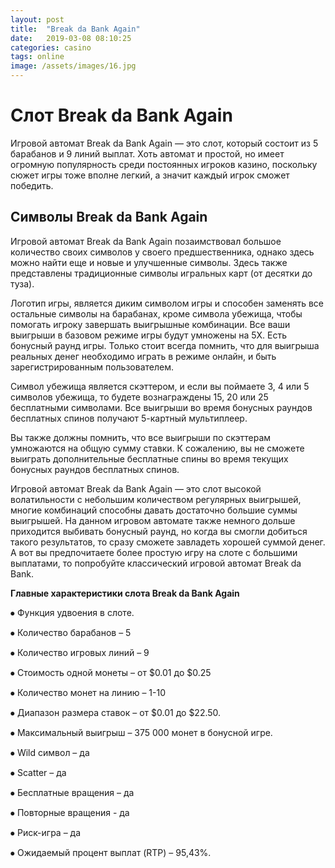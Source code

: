 ```yaml
---
layout: post
title:  "Break da Bank Again"
date:   2019-03-08 08:10:25
categories: casino
tags: online
image: /assets/images/16.jpg
---
```


# Слот Break da Bank Again

Игровой автомат Break da Bank Again — это слот, который состоит из 5 барабанов и 9 линий выплат. Хоть автомат и простой, но имеет огромную популярность среди постоянных игроков казино, поскольку сюжет игры тоже вполне легкий, а значит каждый игрок сможет победить. 
 
## Символы Break da Bank Again

Игровой автомат Break da Bank Again позаимствовал большое количество своих символов у своего предшественника, однако здесь можно найти еще и новые и улучшенные символы. Здесь также представлены традиционные символы игральных карт (от десятки до туза).

Логотип игры, является диким символом игры и способен заменять все остальные символы на барабанах, кроме символа убежища, чтобы помогать игроку завершать выигрышные комбинации. Все ваши выигрыши в базовом режиме игры будут умножены на 5X. Есть бонусный раунд игры. Только стоит всегда помнить, что для выигрыша реальных денег необходимо играть в режиме онлайн, и быть зарегистрированным пользователем.

Символ убежища является скэттером, и если вы поймаете 3, 4 или 5 символов убежища, то будете вознаграждены 15, 20 или 25 бесплатными символами. Все выигрыши во время бонусных раундов бесплатных спинов получают 5-картный мультиплеер.

Вы также должны помнить, что все выигрыши по скэттерам умножаются на общую сумму ставки. К сожалению, вы не сможете выиграть дополнительные бесплатные спины во время текущих бонусных раундов бесплатных спинов.

Игровой автомат Break da Bank Again — это слот высокой волатильности с небольшим количеством регулярных выигрышей, многие комбинаций способны давать достаточно большие суммы выигрышей. На данном игровом автомате также немного дольше приходится выбивать бонусный раунд, но когда вы смогли добиться такого результатов, то сразу сможете завладеть хорошей суммой денег. А вот вы предпочитаете более простую игру на слоте с большими выплатами, то попробуйте классический игровой автомат Break da Bank.

**Главные характеристики слота Break da Bank Again**

⦁	Функция удвоения в слоте.

⦁	Количество барабанов – 5

⦁	Количество игровых линий – 9

⦁	Стоимость одной монеты – от $0.01 до $0.25

⦁	Количество монет на линию – 1-10

⦁	Диапазон размера ставок – от $0.01 до $22.50.

⦁	Максимальный выигрыш – 375 000 монет в бонусной игре.

⦁	Wild символ – да

⦁	Scatter – да

⦁	Бесплатные вращения – да

⦁	Повторные вращения - да

⦁	Риск-игра – да

⦁	Ожидаемый процент выплат (RTP) – 95,43%.

